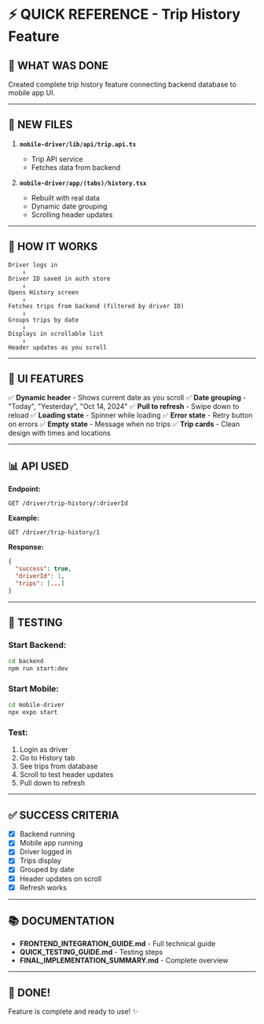 # ⚡ QUICK REFERENCE - Trip History Feature

## 🎯 **WHAT WAS DONE**

Created complete trip history feature connecting backend database to mobile app UI.

---

## 📁 **NEW FILES**

1. **`mobile-driver/lib/api/trip.api.ts`**
   - Trip API service
   - Fetches data from backend
   
2. **`mobile-driver/app/(tabs)/history.tsx`**
   - Rebuilt with real data
   - Dynamic date grouping
   - Scrolling header updates

---

## 🚀 **HOW IT WORKS**

```
Driver logs in
    ↓
Driver ID saved in auth store
    ↓
Opens History screen
    ↓
Fetches trips from backend (filtered by driver ID)
    ↓
Groups trips by date
    ↓
Displays in scrollable list
    ↓
Header updates as you scroll
```

---

## 🎨 **UI FEATURES**

✅ **Dynamic header** - Shows current date as you scroll
✅ **Date grouping** - "Today", "Yesterday", "Oct 14, 2024"
✅ **Pull to refresh** - Swipe down to reload
✅ **Loading state** - Spinner while loading
✅ **Error state** - Retry button on errors
✅ **Empty state** - Message when no trips
✅ **Trip cards** - Clean design with times and locations

---

## 📊 **API USED**

**Endpoint:**
```
GET /driver/trip-history/:driverId
```

**Example:**
```
GET /driver/trip-history/1
```

**Response:**
```json
{
  "success": true,
  "driverId": 1,
  "trips": [...]
}
```

---

## 🧪 **TESTING**

### **Start Backend:**
```bash
cd backend
npm run start:dev
```

### **Start Mobile:**
```bash
cd mobile-driver
npx expo start
```

### **Test:**
1. Login as driver
2. Go to History tab
3. See trips from database
4. Scroll to test header updates
5. Pull down to refresh

---

## ✅ **SUCCESS CRITERIA**

- [x] Backend running
- [x] Mobile app running  
- [x] Driver logged in
- [x] Trips display
- [x] Grouped by date
- [x] Header updates on scroll
- [x] Refresh works

---

## 📚 **DOCUMENTATION**

- **FRONTEND_INTEGRATION_GUIDE.md** - Full technical guide
- **QUICK_TESTING_GUIDE.md** - Testing steps
- **FINAL_IMPLEMENTATION_SUMMARY.md** - Complete overview

---

## 🎉 **DONE!**

Feature is complete and ready to use! ✨
